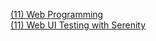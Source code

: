 [(11) Web Programming](https://docs.google.com/document/d/1pGk2zgzE_3GSgE593G2TRJKn1yyf-szggDdh6Bu7nHQ/edit?usp=sharing)<br>
[(11) Web UI Testing with Serenity](https://docs.google.com/document/d/1rbcxIrEKKpTt4rTP7zkQuoYK9EFAkVFthlEwChbjgWQ/edit?usp=sharing)
